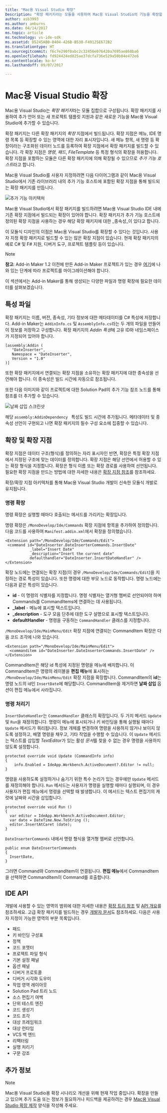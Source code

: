 ```yaml
---
title: "Mac용 Visual Studio 확장"
Description: "확장 패키지라는 모듈을 사용하여 Mac용 Visual Studio의 기능을 확장할 수 있습니다. 이 가이드의 첫 번째 부분에서는 간단한 Mac용 Visual Studio 확장 패키지를 만들어 문서에 날짜와 시간을 삽입합니다. 이 가이드의 두 번째 부분에서는 확장 패키지 시스템의 기본 사항 및 Mac용 Visual Studio의 기초를 형성하는 몇 가지 핵심 API를 소개합니다."
author: asb3993
ms.author: amburns
ms.date: 04/14/2017
ms.topic: article
ms.technology: vs-ide-sdk
ms.assetid: D5245AB0-8404-426B-B538-F49125E672B2
ms.translationtype: HT
ms.sourcegitcommit: f6c7e290f0abc2c32456e076420a7695ae868ba6
ms.openlocfilehash: fd924424ed825ae37dcfa736e529a50b04e472e6
ms.contentlocale: ko-kr
ms.lasthandoff: 09/07/2017

---
```


# <a name="extending-visual-studio-for-mac"></a>Mac용 Visual Studio 확장

Mac용 Visual Studio는 *확장 패키지*라는 모듈 집합으로 구성됩니다. 확장 패키지를 사용하여 추가 언어 또는 새 프로젝트 템플릿 지원과 같은 새로운 기능을 Mac용 Visual Studio에 추가할 수 있습니다.

확장 패키지는 다른 확장 패키지의 *확장* 지점에서 빌드됩니다. 확장 지점은 메뉴, IDE 명령 목록 등 확장할 수 있는 영역에 대한 자리 표시자입니다. 새 메뉴 항목, 새 명령 등 확장이라는 구조화된 데이터 노드를 등록하여 확장 지점에서 확장 패키지를 빌드할 수 있습니다. 각 확장 지점은 *명령*, *패드*, *FileTemplate* 등 특정 형식의 확장을 허용합니다. 확장 지점을 포함하는 모듈은 다른 확장 패키지에 의해 확장될 수 있으므로 *추가 기능 호스트*라고 합니다.

Mac용 Visual Studio를 사용자 지정하려면 다음 다이어그램과 같이 Mac용 Visual Studio에서 기존 라이브러리 내의 추가 기능 호스트에 포함된 확장 지점을 통해 빌드되는 확장 패키지를 만듭니다.

![추가 기능 아키텍처](media/extending-visual-studio-mac-addin1.png)

Mac용 Visual Studio에서 확장 패키지를 빌드하려면 Mac용 Visual Studio IDE 내에 기존 확장 지점에서 빌드되는 확장이 있어야 합니다. 확장 패키지가 추가 기능 호스트에 정의된 확장 지점을 사용하는 경우 해당 확장 패키지에 대한 _종속성_이 있다고 합니다.

이 모듈식 디자인의 이점은 Mac용 Visual Studio를 확장할 수 있다는 것입니다. 사용자 지정 확장 패키지로 빌드할 수 있는 많은 확장 지점이 있습니다. 현재 확장 패키지의 예로 C# 및 F# 지원, 디버거 도구, 프로젝트 템플릿 등이 있습니다.

> [!NOTE]
> **참고**: Add-in Maker 1.2 이전에 만든 Add-in Maker 프로젝트가 있는 경우 [여기](https://mhut.ch/addinmaker/1.2)에 나와 있는 단계에 따라 프로젝트를 마이그레이션해야 합니다.

<!---The [Walkthrough](~/extending-visual-studio-mac-walkthrough.md) topic explains how to build an extension package that uses a *Command* to insert the date and time into an open text document.--->

이 섹션에서는 Add-in Maker를 통해 생성되는 다양한 파일과 명령 확장에 필요한 데이터를 살펴보겠습니다.

## <a name="attribute-files"></a>특성 파일

확장 패키지는 이름, 버전, 종속성, 기타 정보에 대한 메타데이터를 C# 특성에 저장합니다. Add-in Maker는 `AddinInfo.cs` 및 `AssemblyInfo.cs`라는 두 개의 파일을 만들어 이 정보를 저장하고 구성합니다. 확장 패키지의 *Addin 특성*에 고유 ID와 네임스페이스가 지정되어 있어야 합니다.

```
[assembly:Addin (
   "DateInserter",
   Namespace = "DateInserter",
   Version = "1.0"
)]
```

또한 확장 패키지에서 연결되는 확장 지점을 소유하는 확장 패키지에 대한 종속성을 선언해야 합니다. 이 종속성은 빌드 시간에 자동으로 참조됩니다.

또한 다음 이미지와 같이 프로젝트에 대한 Solution Pad의 추가 기능 참조 노드를 통해 참조를 더 추가할 수 있습니다.

![날짜 삽입 스크린샷](media/extending-visual-studio-mac-addin13.png)

해당 `assembly:AddinDependency ` 특성도 빌드 시간에 추가됩니다. 메타데이터 및 종속성 선언이 구현되고 나면 확장 패키지의 필수 구성 요소에 집중할 수 있습니다.

## <a name="extensions-and-extension-points"></a>확장 및 확장 지점

확장 지점은 데이터 구조(형식)를 정의하는 자리 표시자인 반면, 확장은 특정 확장 지점에서 지정된 구조에 맞는 데이터를 정의합니다. 확장 지점은 해당 선언에서 허용할 수 있는 확장 형식을 지정합니다. 확장은 형식 이름 또는 확장 경로를 사용하여 선언됩니다. 필요한 확장 지점을 만드는 방법에 대한 자세한 내용은 [확장 지점 참조](http://monoaddins.codeplex.com/wikipage?title=Extension%20Points&referringTitle=Description%20of%20Add-ins%20and%20Add-in%20Roots)를 참조하세요.

확장/확장 지점 아키텍처를 통해 Mac용 Visual Studio 개발이 신속한 모듈식 개발로 유지됩니다. 

<!--Since there are a large number of extension types, this article focuses on the ones used in the extension package that was built in the [Walkthrough](~/extending-visual-studio-mac-walkthrough.md).-->

### <a name="command-extensions"></a>명령 확장

<!--[Walkthrough](~/extending-visual-studio-mac-walkthrough.md) uses a Command Extension - an extension that points to methods that are called every time it is executed. -->

명령 확장은 실행할 때마다 호출되는 메서드를 가리키는 확장입니다.

명령 확장은 `/MonoDevelop/Ide/Commands` 확장 지점에 항목을 추가하여 정의합니다. 다음 코드를 사용하여 `Manifest.addin.xml`에서 확장을 정의했습니다.

 ```
<Extension path="/MonoDevelop/Ide/Commands/Edit">
  <command id="DateInserter.DateInserterCommands.InsertDate"
            _label="Insert Date"
            _description="Insert the current date"
            defaulthandler="DateInserter.InsertDateHandler" />
</Extension>
```

확장 노드에는 연결되는 확장 지점(이 경우 `/MonoDevelop/Ide/Commands/Edit`)을 지정하는 경로 특성이 있습니다. 또한 명령에 대한 부모 노드로 동작합니다. 명령 노드에는 다음과 같은 특성이 있습니다.

*   **id** - 이 명령의 식별자를 지정합니다. 명령 식별자는 열거형 멤버로 선언되어야 하며 Commands를 CommandItems에 연결하는 데 사용됩니다.
*   **_label** - 메뉴에 표시할 텍스트입니다.
*   **_description** - 도구 모음 단추에 대한 도구 설명으로 표시할 텍스트입니다.
*   **defaultHandler** - 명령을 구동하는 `CommandHandler` 클래스를 지정합니다.

<!--To invoke the command from the Edit Menu, the walkthrough creates a CommandItem extension that plugs into the `/MonoDevelop/Ide/MainMenu/Edit` extension point:-->

`/MonoDevelop/Ide/MainMenu/Edit` 확장 지점에 연결되는 CommandItem 확장은 다음 코드 조각에 나와 있습니다.

```
<Extension path="/MonoDevelop/Ide/MainMenu/Edit">
  <commanditem id="DateInserter.DateInserterCommands.InsertDate" />
</Extension>
```

CommandItem은 해당 id 특성에 지정된 명령을 메뉴에 배치합니다. 이 CommandItem은 명령의 레이블을 **편집 메뉴**에 표시하는 `/MonoDevelop/Ide/MainMenu/Edit` 확장 지점을 확장합니다. CommandItem의 **id**는 명령 노드의 id인 `InsertDate`에 해당합니다. CommandItem을 제거하면 **날짜 삽입** 옵션이 편집 메뉴에서 사라집니다.

### <a name="command-handlers"></a>명령 처리기

`InsertDateHandler`는 `CommandHandler` 클래스의 확장입니다. 두 가지 메서드 `Update` 및 `Run`을 재정의합니다. 명령이 메뉴에 표시되거나 키 바인딩을 통해 실행될 때마다 `Update` 메서드가 쿼리됩니다. 정보 개체를 변경하여 명령을 사용하지 않거나 보이지 않도록 설정하고, 배열 명령을 채우고, 기타 작업을 수행할 수 있습니다. 이 `Update` 메서드는 텍스트를 삽입할 *TextEditor*가 있는 활성 *문서*를 찾을 수 없는 경우 명령을 사용하지 않도록 설정합니다.

```
protected override void Update (CommandInfo info)
{
    info.Enabled = IdeApp.Workbench.ActiveDocument?.Editor != null;
}
```

명령을 사용하도록 설정하거나 숨기기 위한 특수 논리가 있는 경우에만 `Update` 메서드를 재정의해야 합니다. `Run` 메서드는 사용자가 명령을 실행할 때마다 실행되며, 이 경우 사용자가 편집 메뉴에서 명령을 선택할 때 발생합니다. 이 메서드는 텍스트 편집기의 캐럿에 날짜와 시간을 삽입합니다.

```
protected override void Run ()
{
  var editor = IdeApp.Workbench.ActiveDocument.Editor;
  var date = DateTime.Now.ToString ();
  editor.InsertAtCaret (date);
}
```

`DateInserterCommands` 내에서 명령 형식을 열거형 멤버로 선언합니다.

```
public enum DateInserterCommands
{
  InsertDate,
}
```

그러면 Command와 CommandItem이 연결됩니다. **편집 메뉴**에서 CommandItem을 선택하면 CommandItem이 Command를 호출합니다.

## <a name="ide-apis"></a>IDE API

<!--The extension package detailed in the [Walkthrough](~/extending-visual-studio-mac-walkthrough.md) deals with the Text Editor in Visual Studio for Mac, but this is only one of many possible areas for customization. -->

개발에 사용할 수 있는 영역의 범위에 대한 자세한 내용은 [확장 트리 참조](http://monodevelop.com/Developers/Articles/Extension_Tree_Reference) 및 [API 개요](http://monodevelop.com/Developers/Articles/API_Overview)를 참조하세요. 고급 확장 패키지를 빌드하는 경우 [개발자 문서](http://monodevelop.com/Developers/Articles)도 참조하세요. 다음은 사용자 지정이 가능한 영역의 부분 목록입니다.

*   패드
*   키 바인딩 구성표
*   정책
*   코드 포맷터
*   프로젝트 파일 형식
*   기본 설정 패널
*   옵션 패널
*   디버거 프로토콜
*   디버거 시각화 도우미
*   작업 영역 레이아웃
*   Solution Pad 트리 노드
*   소스 편집기 여백
*   단위 테스트 엔진
*   코드 생성기
*   코드 조각
*   대상 프레임워크
*   대상 런타임
*   VCS 백 엔드
*   리팩터링
*   실행 처리기
*   구문 강조

## <a name="additional-information"></a>추가 정보

> [!NOTE]
Mac용 Visual Studio용 확장 시나리오 개선을 위해 현재 작업 중입니다. 확장을 만들고 있으며 추가 도움 또는 정보가 필요하거나 피드백을 제공하려는 경우 [Mac용 Visual Studio 확장 제작](https://aka.ms/vsmac-extensions-survey) 양식을 작성해 주세요.
